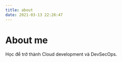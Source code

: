 ```yaml
---
title: about
date: 2021-03-13 22:28:47
---
```


# About me  

Học để trở thành Cloud development và DevSecOps.
